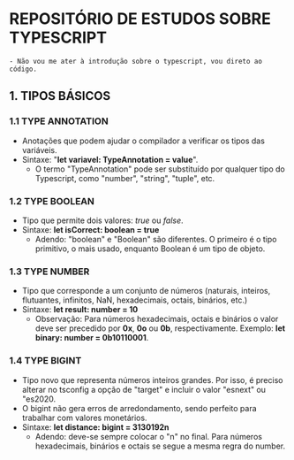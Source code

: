 # REPOSITÓRIO DE ESTUDOS SOBRE TYPESCRIPT

    - Não vou me ater à introdução sobre o typescript, vou direto ao código.

## 1. TIPOS BÁSICOS

### 1.1 TYPE ANNOTATION

-   Anotações que podem ajudar o compilador a verificar os tipos das variáveis.
-   Sintaxe: "**let variavel: TypeAnnotation = value**".
    -   O termo "TypeAnnotation" pode ser substituído por qualquer tipo do Typescript, como "number", "string", "tuple", etc.

### 1.2 TYPE BOOLEAN

-   Tipo que permite dois valores: _true_ ou _false_.
-   Sintaxe: **let isCorrect: boolean = true**
    -   Adendo: "boolean" e "Boolean" são diferentes. O primeiro é o tipo primitivo, o mais usado, enquanto Boolean é um tipo de objeto.

### 1.3 TYPE NUMBER

-   Tipo que corresponde a um conjunto de números (naturais, inteiros, flutuantes, infinitos, NaN, hexadecimais, octais, binários, etc.)
-   Sintaxe: **let result: number = 10**
    -   Observação: Para números hexadecimais, octais e binários o valor deve ser precedido por **0x**, **0o** ou **0b**, respectivamente. Exemplo: **let binary: number = 0b10110001**.

### 1.4 TYPE BIGINT

-   Tipo novo que representa números inteiros grandes. Por isso, é preciso alterar no tsconfig a opção de "target" e incluir o valor "esnext" ou "es2020.
-   O bigint não gera erros de arredondamento, sendo perfeito para trabalhar com valores monetários.
-   Sintaxe: **let distance: bigint = 3130192n**
    -   Adendo: deve-se sempre colocar o "n" no final. Para números hexadecimais, binários e octais se segue a mesma regra do number.
